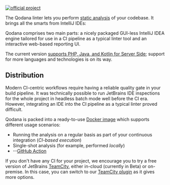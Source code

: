 [//]: # (title: About Qodana)

[![official project](https://jb.gg/badges/official-flat-square.svg)](https://confluence.jetbrains.com/display/ALL/JetBrains+on+GitHub)

The Qodana linter lets you perform [static analysis](https://en.wikipedia.org/wiki/Static_program_analysis) of your
codebase. It brings all the smarts from IntelliJ IDEs: 
<!---list!--->

Qodana comprises two main parts: a nicely packaged GUI-less IntelliJ IDEA engine tailored for use in a CI pipeline as a typical linter tool and an interactive web-based reporting UI.

The current version [supports PHP, Java, and Kotlin for Server Side](supported-technologies.md); support for more languages and technologies is on its way.

## Distribution

Modern CI-centric workflows require having a reliable quality gate in your build pipeline.
It was technically possible to run JetBrains IDE inspections for the whole project in headless batch mode well before the CI era. However, integrating an IDE into the CI pipeline as a typical linter proved difficult.

Qodana is packed into a ready-to-use [Docker image](qodana-docker-readme.md) which supports different usage scenarios:
- Running the analysis on a regular basis as part of your continuous integration (*CI-based execution*)
- Single-shot analysis (for example, performed *locally*)
- --[GitHub Action](qodana-github-action.md)

If you don't have any CI for your project, we encourage you to try a free version of JetBrains [TeamCity](https://www.jetbrains.com/teamcity/), either in-cloud (currently in Beta) or on-premise. In this case, you can switch to our [TeamCity plugin](https://github.com/JetBrains/Qodana/tree/main/TeamCity%20Plugin) as it gives more options.
<!---broken link!--->
